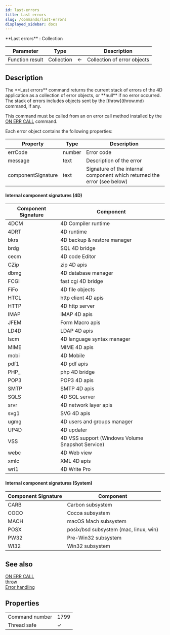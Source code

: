 ```yaml
---
id: last-errors
title: Last errors
slug: /commands/last-errors
displayed_sidebar: docs
---
```


<!--REF #_command_.Last errors.Syntax-->**Last errors** : Collection<!-- END REF-->
<!--REF #_command_.Last errors.Params-->
| Parameter | Type |  | Description |
| --- | --- | --- | --- |
| Function result | Collection | &#8592; | Collection of error objects |

<!-- END REF-->

## Description 

<!--REF #_command_.Last errors.Summary-->The **Last errors** command returns the current stack of errors of the 4D application as a collection of error objects, or **null** if no error occurred.<!-- END REF--> The stack of errors includes objects sent by the [throw](throw.md) command, if any. 

This command must be called from an on error call method installed by the [ON ERR CALL](on-err-call.md) command.

Each error object contains the following properties:

| **Property**       | **Type** | **Description**                                              |
| ------------------ | -------- | ------------------------------------------------------------ |
| errCode            | number   | Error code                                                   |
| message            | text     | Description of the error                                     |
| componentSignature | text     | Signature of the internal component which returned the error (see below) |


#### Internal component signatures (4D)

|Component Signature|Component|
|--|---|
|4DCM|4D Compiler runtime|
|4DRT|4D runtime|
|bkrs|4D backup & restore manager|
|brdg|SQL 4D bridge|
|cecm|4D code Editor|
|CZip|zip 4D apis|
|dbmg|4D database manager|
|FCGI|fast cgi 4D bridge|
|FiFo|4D file objects|
|HTCL|http client 4D apis|
|HTTP|4D http server|
|IMAP|IMAP 4D apis|
|JFEM|Form Macro apis|
|LD4D|LDAP 4D apis|
|lscm|4D language syntax manager|
|MIME|MIME 4D apis|
|mobi|4D Mobile|
|pdf1|4D pdf apis|
|PHP_|php 4D bridge|
|POP3|POP3 4D apis|
|SMTP|SMTP 4D apis|
|SQLS|4D SQL server|
|srvr|4D network layer apis|
|svg1|SVG 4D apis|
|ugmg|4D users and groups manager|
|UP4D|4D updater|
|VSS |4D VSS support (Windows Volume Snapshot Service) |
|webc|4D Web view|
|xmlc|XML 4D apis|
|wri1|4D Write Pro|


#### Internal component signatures (System)

|Component Signature|Component|
|--|---|
|CARB|Carbon subsystem|
|COCO|Cocoa subsystem|
|MACH|macOS Mach subsystem|
|POSX|posix/bsd subsystem (mac, linux, win)|
|PW32|Pre-Win32 subsystem|
|WI32|Win32 subsystem|





## See also 

[ON ERR CALL](on-err-call.md)  
[throw](throw.md)  
[Error handling](../Concepts/error-handling.md)

## Properties

|  |  |
| --- | --- |
| Command number | 1799 |
| Thread safe | &check; |



